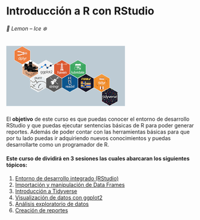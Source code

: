 # Introducción a R con RStudio  
###### :lemon: Lemon – Ice :snowflake:
![RLibraries](./assets/RLibraries.png)
### 

El **objetivo** de este curso es que puedas conocer el entorno de desarrollo RStudio y que puedas ejecutar sentencias básicas de R para poder generar reportes. Además de poder contar con las herramientas básicas para que por tu lado puedas ir adquiriendo nuevos conocimientos y puedas desarrollarte como un programador de R.

#### Este curso de dividirá en 3 sesiones las cuales abarcaran los siguientes tópicos:

1. [Entorno de desarrollo integrado (RStudio)]()
2. [Importación y manipulación de Data Frames]()
3. [Introducción a Tidyverse]()
4. [Visualización de datos con ggplot2]()
5. [Análisis exploratorio de datos]()
6. [Creación de reportes]()

